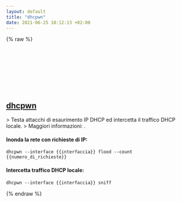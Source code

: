 ```yaml
---
layout: default
title: "dhcpwn"
date: 2021-06-25 18:12:13 +02:00
---
```

{% raw %}
<h2 id="dhcpwn">
  <a href="/it/common/dhcpwn.html">dhcpwn</a> <a href="#dhcpwn"><svg class="icon">
    <use href="/assets/images/unicode_sprite.svg#link" />
  </svg></a>
</h2>
> Testa attacchi di esaurimento IP DHCP ed intercetta il traffico DHCP locale.
> Maggiori informazioni: <https://github.com/mschwager/dhcpwn>.

#### Inonda la rete con richieste di IP:
```shell
dhcpwn --interface {{interfaccia}} flood --count {{numero_di_richieste}}
```
#### Intercetta traffico DHCP locale:
```shell
dhcpwn --interface {{interfaccia}} sniff
```
{% endraw %}